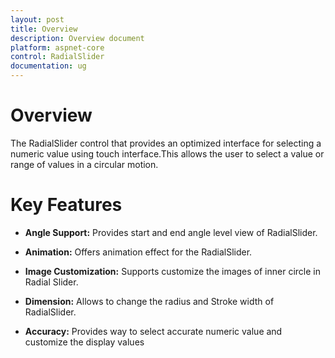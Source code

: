 ```yaml
---
layout: post
title: Overview
description: Overview document
platform: aspnet-core
control: RadialSlider 
documentation: ug
---
```


# Overview
The RadialSlider control that provides an optimized interface for selecting a numeric value using touch interface.This allows the user to select a value or range of values in a circular motion.

# Key Features

* **Angle Support:** Provides start and end angle level view of RadialSlider.

* **Animation:** Offers animation effect for the RadialSlider.

* **Image Customization:** Supports customize the images of inner circle in Radial Slider.

* **Dimension:** Allows to change the radius and Stroke width of RadialSlider.

* **Accuracy:** Provides way to select accurate numeric value and customize the display values